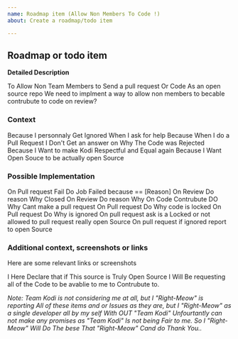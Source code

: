 ```yaml
---
name: Roadmap item (Allow Non Members To Code !)
about: Create a roadmap/todo item

---
```

<!--- Please fill out this template to the best of your ability. You can always edit this issue once you have created it. -->
## Roadmap or todo item
**Detailed Description**
<!--- Provide a detailed description of the change or addition you are proposing -->
To Allow Non Team Members to Send a pull request Or Code
As an open source repo We need to implment a way to allow non members to becable contrubute to code on review?


### Context
<!--- Why is this change important to you? How would you use it? -->
<!--- How can it benefit other users? -->

Because I personnaly Get Ignored When I ask for help
Because When I do a Pull Request I Don't Get an answer on Why The Code was Rejected
Because I Want to make Kodi Respectful and Equal again
Because I Want Open Souce to be actually open Source 

### Possible Implementation
<!--- Not obligatory, but suggest an idea for implementing addition or change -->
On Pull request Fail Do Job Failed because == [Reason] 
On Review Do reason Why Closed
On Review Do reason Why 
On Code Contrubute DO Why Cant make a pull request
On Pull request Do Why code is locked
On Pull request Do Why is ignored
On pull request ask is a Locked or not allowed to pull request really open Source
On pull request if ignored report to open Source 



### Additional context, screenshots or links
Here are some relevant links or screenshots
<!--- Put your text below this line -->
I Here Declare that if This source is Truly Open Source I Will Be requesting all of the Code to be avablie to me to Contrubute to.




<!--- End of this issue -->
*Note: Team Kodi is not considering me at all, but I "Right-Meow" is reporting All of these items and or Issues as they are, but I "Right-Meow" as a single developer all by my self With OUT "Team Kodi" Unfourtantly can not make any promises as "Team Kodi" Is not being Fair to me. So I "Right-Meow" Will Do The bese That "Right-Meow" Cand do Thank You..*
